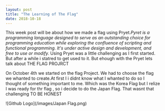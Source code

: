 ```yaml
---
layout: post
title: "The Learning of The Flag"
date: 2018-10-18
---
```


<p>This week post will be about how we made a flag using Pryet.<em>Pyret is a programming language designed to serve as an outstanding choice for programming education while exploring the confluence of scripting and functional programming. It's under active design and development, and free to use or modify.</em> Using Pryet was a little challenging as I first started. But after a while i statred to get used to it. But ehough with the Pryet lets talk about THE FLAG PROJRCT  </p> 

<p> On October 4th we started on the flag Project. We had to choose the flag we whanted to create.At first I i didnt know what I whanted to do so I thought of something important to me. Which was the Korea Flag but I relize I was ready for thr flag , so i decide to do the Japan Flag. That wasnt that challenging TO BE HONEST</p>

![Github Logo](/images/Japan Flag.png)
